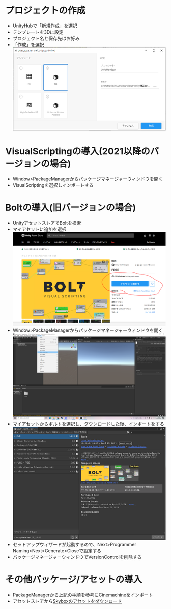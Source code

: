 # プロジェクトの作成  
- UnityHubで「新規作成」を選択
- テンプレートを3Dに設定
- プロジェクト名と保存先はお好み
- 「作成」を選択
![プロジェクトの設定例](https://github.com/Naja-Naja/Unity_Handson/blob/main/Handson/projectsetting.png)

# VisualScriptingの導入(2021以降のバージョンの場合)
- Window>PackageManagerからパッケージマネージャーウィンドウを開く
- VisualScriptingを選択しインポートする


#  Boltの導入(旧バージョンの場合)
- UnityアセットストアでBoltを検索
- マイアセットに追加を選択
![マイアセットに追加](https://github.com/Naja-Naja/Unity_Handson/blob/main/Handson/addbolt.png)
- Window>PackageManagerからパッケージマネージャーウィンドウを開く
![マイアセットに追加](https://github.com/Naja-Naja/Unity_Handson/blob/main/Handson/2022-05-15%20(2).png)
- マイアセットからボルトを選択し、ダウンロードした後、インポートをする　　
![マイアセットに追加](https://github.com/Naja-Naja/Unity_Handson/blob/main/Handson/2022-05-15%20(3).png)
- セットアップウィザードが起動するので、Next>Programmer Naming>Next>Generate>Closeで設定する
- パッケージマネージャーウィンドウでVersionControlを削除する

# その他パッケージ/アセットの導入
- PackageManagerから上記の手順を参考にCinemachineをインポート
- アセットストアから[Skyboxのアセットをダウンロード](https://assetstore.unity.com/packages/2d/textures-materials/sky/cloudy-summer-day-skybox-1079)
